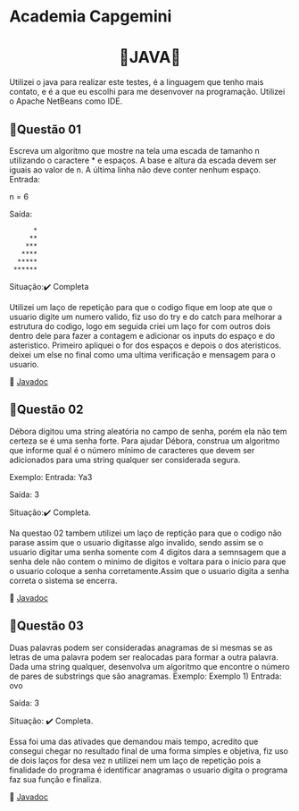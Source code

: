 # Academia Capgemini

<h1 align="center">
  🍵JAVA🍵
</h1>
Utilizei o java para realizar este testes, é a linguagem que tenho mais contato, e é a que eu escolhi para me desenvover na programação.
Utilizei o Apache NetBeans como IDE.



<h2>📃Questão 01</h2>
Escreva um algoritmo que mostre na tela uma escada de tamanho n utilizando o caractere * e espaços. A base e altura da escada devem ser iguais ao valor de n. A última linha não deve conter nenhum espaço.
Entrada:

n = 6


Saída:

          *
         **
        ***
       ****
      *****
     ******



Situação:✔️ Completa

Utilizei um laço de repetição para que o codigo fique em loop ate que o usuario digite um numero valido, fiz uso do try e do catch para melhorar a estrutura do codigo, logo em seguida 
criei um laço for com outros dois dentro dele para fazer a contagem e adicionar os inputs do espaço e do asteristico. Primeiro apliquei o for dos espaços e depois o dos ateristicos.
deixei um else no final como uma ultima verificação e mensagem para o usuario.


📝 [Javadoc](https://rafaelsantos222.github.io/capgemini02/)


<h2>📃Questão 02</h2>
Débora digitou uma string aleatória no campo de senha, porém ela não tem certeza se é uma senha forte. Para ajudar Débora, construa um algoritmo que informe qual é o número mínimo de caracteres que devem ser adicionados para uma string qualquer ser considerada segura.

Exemplo:
Entrada:
Ya3


Saída:
3

Situação:✔️ Completa.

Na questao 02 tambem utilizei um laço de reptição para que o codigo não parase assim que o usuario digitasse algo invalido, sendo assim se o usuario digitar uma senha somente com 4 digitos dara a semnsagem que a senha dele não contem o minimo de digitos e voltara para o inicio para que o usuario coloque a senha corretamente.Assim que o  usuario digita a senha correta o sistema se encerra. 


📝 [Javadoc](https://rafaelsantos222.github.io/capgemini1/questao02capgemini/package-summary.html)


<h2>📃Questão 03</h2>
Duas palavras podem ser consideradas anagramas de si mesmas se as letras de uma palavra podem ser realocadas para formar a outra palavra. Dada uma string qualquer, desenvolva um algoritmo que encontre o número de pares de substrings que são anagramas.
Exemplo:
Exemplo 1)
Entrada:
ovo


Saída:
3

Situação: ✔️ Completa.
 
Essa foi uma das ativades que demandou mais tempo, acredito que consegui chegar no resultado final
de uma forma simples e objetiva, fiz uso de dois laços for desa vez n utilizei nem um laço de repetição
pois a finalidade do programa é identificar anagramas o usuario digita o programa faz sua função e finaliza.


📝 [Javadoc](https://rafaelsantos222.github.io/capgemini03/)



